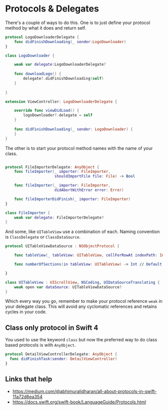 # Protocols & Delegates

There's a couple of ways to do this. One is to just define your protocol method by what it does and return self.

```swift
protocol LogoDownloaderDelegate {
    func didFinishDownloading(_ sender:LogoDownloader)
} 

class LogoDownloader {

    weak var delegate:LogoDownloaderDelegate?
    
    func downloadLogo() {
    	delegate?.didFinishDownloading(self)
    }
    
} 

extension ViewController: LogoDownloaderDelegate {

    override func viewDidLoad() {
        logoDownloader?.delegate = self
    }
    
    func didFinishDownloading(_ sender: LogoDownloader) {
    } 
}

```

The other is to start your protocol method names with the name of your class.

```swift

protocol FileImporterDelegate: AnyObject {
    func fileImporter(_ importer: FileImporter,
                      shouldImportFile file: File) -> Bool

    func fileImporter(_ importer: FileImporter,
                      didAbortWithError error: Error)

    func fileImporterDidFinish(_ importer: FileImporter)
}

class FileImporter {
    weak var delegate: FileImporterDelegate?
}
```

And some, like `UITableView` use a combination of each. Naming convention is `ClassDelegate` or `ClassDataSource`.

```swift
protocol UITableViewDataSource : NSObjectProtocol {

    func tableView(_ tableView: UITableView, cellForRowAt indexPath: IndexPath) -> UITableViewCell

    func numberOfSections(in tableView: UITableView) -> Int // Default is 1 if not implemented

}

class UITableView : UIScrollView, NSCoding, UIDataSourceTranslating {
	weak open var dataSource: UITableViewDataSource?
}
```

Which every way you go, remember to make your protocol reference `weak` in your delegate class. This will avoid any cyclomatic references and retains cycles in your code.

## Class only protocol in Swift 4

You used to use the keyword `class` but now the preferred way to do class based protocols is with `AnyObject`.

```swift
protocol DetailViewControllerDelegate: AnyObject {
  func didFinishTask(sender: DetailViewController)
}
```


## Links that help
* https://medium.com/@abhimuralidharan/all-about-protocols-in-swift-11a72d6ea354
* https://docs.swift.org/swift-book/LanguageGuide/Protocols.html


